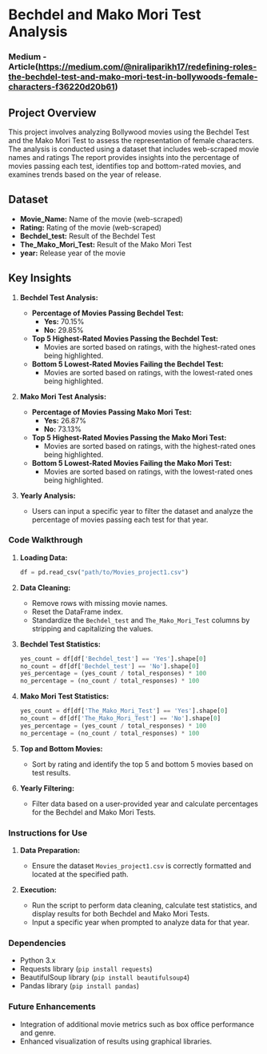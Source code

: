 
# Bechdel and Mako Mori Test Analysis

### Medium - Article(https://medium.com/@niraliparikh17/redefining-roles-the-bechdel-test-and-mako-mori-test-in-bollywoods-female-characters-f36220d20b61)

## Project Overview

This project involves analyzing Bollywood movies using the Bechdel Test and the Mako Mori Test to assess the representation of female characters. The analysis is conducted using a dataset that includes web-scraped movie names and ratings The report provides insights into the percentage of movies passing each test, identifies top and bottom-rated movies, and examines trends based on the year of release.

## Dataset
- **Movie_Name:** Name of the movie (web-scraped)
- **Rating:** Rating of the movie (web-scraped)
- **Bechdel_test:** Result of the Bechdel Test
- **The_Mako_Mori_Test:** Result of the Mako Mori Test
- **year:** Release year of the movie

## Key Insights

1. **Bechdel Test Analysis:**
   - **Percentage of Movies Passing Bechdel Test:**
     - **Yes:** 70.15%
     - **No:** 29.85%
   - **Top 5 Highest-Rated Movies Passing the Bechdel Test:**
     - Movies are sorted based on ratings, with the highest-rated ones being highlighted.
   - **Bottom 5 Lowest-Rated Movies Failing the Bechdel Test:**
     - Movies are sorted based on ratings, with the lowest-rated ones being highlighted.

2. **Mako Mori Test Analysis:**
   - **Percentage of Movies Passing Mako Mori Test:**
     - **Yes:** 26.87%
     - **No:** 73.13%
   - **Top 5 Highest-Rated Movies Passing the Mako Mori Test:**
     - Movies are sorted based on ratings, with the highest-rated ones being highlighted.
   - **Bottom 5 Lowest-Rated Movies Failing the Mako Mori Test:**
     - Movies are sorted based on ratings, with the lowest-rated ones being highlighted.

3. **Yearly Analysis:**
   - Users can input a specific year to filter the dataset and analyze the percentage of movies passing each test for that year.

### Code Walkthrough

1. **Loading Data:**
   ```python
   df = pd.read_csv("path/to/Movies_project1.csv")
   ```

2. **Data Cleaning:**
   - Remove rows with missing movie names.
   - Reset the DataFrame index.
   - Standardize the `Bechdel_test` and `The_Mako_Mori_Test` columns by stripping and capitalizing the values.

3. **Bechdel Test Statistics:**
   ```python
   yes_count = df[df['Bechdel_test'] == 'Yes'].shape[0]
   no_count = df[df['Bechdel_test'] == 'No'].shape[0]
   yes_percentage = (yes_count / total_responses) * 100
   no_percentage = (no_count / total_responses) * 100
   ```

4. **Mako Mori Test Statistics:**
   ```python
   yes_count = df[df['The_Mako_Mori_Test'] == 'Yes'].shape[0]
   no_count = df[df['The_Mako_Mori_Test'] == 'No'].shape[0]
   yes_percentage = (yes_count / total_responses) * 100
   no_percentage = (no_count / total_responses) * 100
   ```

5. **Top and Bottom Movies:**
   - Sort by rating and identify the top 5 and bottom 5 movies based on test results.

6. **Yearly Filtering:**
   - Filter data based on a user-provided year and calculate percentages for the Bechdel and Mako Mori Tests.

### Instructions for Use

1. **Data Preparation:**
   - Ensure the dataset `Movies_project1.csv` is correctly formatted and located at the specified path.

2. **Execution:**
   - Run the script to perform data cleaning, calculate test statistics, and display results for both Bechdel and Mako Mori Tests.
   - Input a specific year when prompted to analyze data for that year.

### Dependencies

- Python 3.x
- Requests library (`pip install requests`)
- BeautifulSoup library (`pip install beautifulsoup4`)
- Pandas library (`pip install pandas`)

### Future Enhancements

- Integration of additional movie metrics such as box office performance and genre.
- Enhanced visualization of results using graphical libraries.
